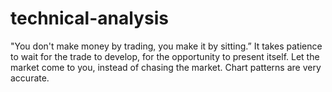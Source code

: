 # technical-analysis
"You don't make money by trading, you make it by sitting.” It takes patience to wait for the trade to develop, for the opportunity to present itself. Let the market come to you, instead of chasing the market. Chart patterns are very accurate.
